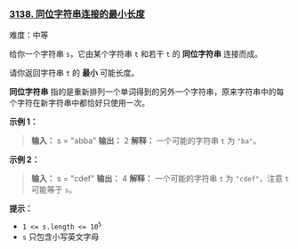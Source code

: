 ### [3138\. 同位字符串连接的最小长度](https://leetcode.cn/problems/minimum-length-of-anagram-concatenation/)

难度：中等

给你一个字符串 `s`，它由某个字符串 `t` 和若干 `t` 的 **同位字符串** 连接而成。

请你返回字符串 `t` 的 **最小** 可能长度。

**同位字符串** 指的是重新排列一个单词得到的另外一个字符串，原来字符串中的每个字符在新字符串中都恰好只使用一次。

**示例 1：**

> **输入：** s = "abba"
> **输出：** 2
> **解释：**
> 一个可能的字符串 `t` 为 `"ba"`。

**示例 2：**

> **输入：** s = "cdef"
> **输出：** 4
> **解释：**
> 一个可能的字符串 `t` 为 `"cdef"`，注意 `t` 可能等于 `s`。

**提示：**

- <code>1 <= s.length <= 10<sup>5</sup></code>
- `s` 只包含小写英文字母
